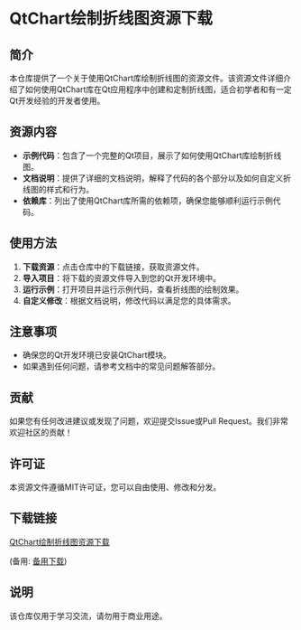 # QtChart绘制折线图资源下载

## 简介

本仓库提供了一个关于使用QtChart库绘制折线图的资源文件。该资源文件详细介绍了如何使用QtChart库在Qt应用程序中创建和定制折线图，适合初学者和有一定Qt开发经验的开发者使用。

## 资源内容

- **示例代码**：包含了一个完整的Qt项目，展示了如何使用QtChart库绘制折线图。
- **文档说明**：提供了详细的文档说明，解释了代码的各个部分以及如何自定义折线图的样式和行为。
- **依赖库**：列出了使用QtChart库所需的依赖项，确保您能够顺利运行示例代码。

## 使用方法

1. **下载资源**：点击仓库中的下载链接，获取资源文件。
2. **导入项目**：将下载的资源文件导入到您的Qt开发环境中。
3. **运行示例**：打开项目并运行示例代码，查看折线图的绘制效果。
4. **自定义修改**：根据文档说明，修改代码以满足您的具体需求。

## 注意事项

- 确保您的Qt开发环境已安装QtChart模块。
- 如果遇到任何问题，请参考文档中的常见问题解答部分。

## 贡献

如果您有任何改进建议或发现了问题，欢迎提交Issue或Pull Request。我们非常欢迎社区的贡献！

## 许可证

本资源文件遵循MIT许可证，您可以自由使用、修改和分发。

## 下载链接
[QtChart绘制折线图资源下载](https://pan.quark.cn/s/f1753af30e4a) 

(备用: [备用下载](https://pan.baidu.com/s/1Selfx9SIAPCBfVRaCkJCVg?pwd=5c3j))

## 说明

该仓库仅用于学习交流，请勿用于商业用途。
